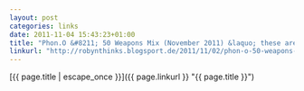```yaml
---
layout: post
categories: links
date: 2011-11-04 15:43:23+01:00
title: "Phon.O &#8211; 50 Weapons Mix (November 2011) &laquo; these are my thoughts"
linkurl: "http://robynthinks.blogsport.de/2011/11/02/phon-o-50-weapons-mix-november-2011/"
---
```

[{{ page.title | escape_once }}]({{ page.linkurl }} "{{ page.title }}")
